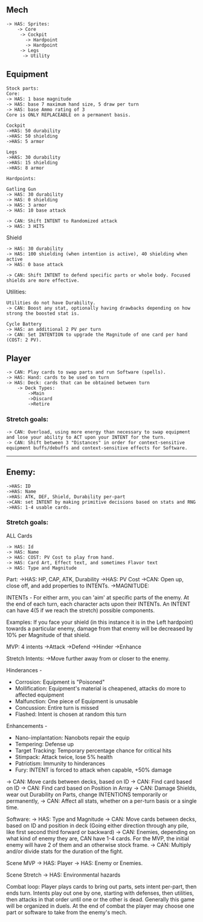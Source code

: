 ## Mech
```
-> HAS: Sprites: 
	-> Core
	 -> Cockpit
	   -> Hardpoint
	   -> Hardpoint
	 -> Legs
	  -> Utility
```
## Equipment
```
Stock parts:
Core:
-> HAS: 1 base magnitude
-> HAS: base 7 maximum hand size, 5 draw per turn
-> HAS: base Ammo rating of 3
Core is ONLY REPLACEABLE on a permanent basis.

Cockpit
->HAS: 50 durability
->HAS: 50 shielding
->HAS: 5 armor

Legs
->HAS: 30 durability
->HAS: 15 shielding
->HAS: 8 armor

Hardpoints:

Gatling Gun
-> HAS: 30 durability
-> HAS: 0 shielding
-> HAS: 3 armor
-> HAS: 10 base attack

-> CAN: Shift INTENT to Randomized attack
-> HAS: 3 HITS
```
Shield
```
-> HAS: 30 durability
-> HAS: 100 shielding (when intention is active), 40 shielding when active
-> HAS: 0 base attack

-> CAN: Shift INTENT to defend specific parts or whole body. Focused shields are more effective.
```
Utilities:
```
Utilities do not have Durability.
-> CAN: Boost any stat, optionally having drawbacks depending on how strong the boosted stat is.

Cycle Battery
-> HAS: an additional 2 PV per turn
-> CAN: Set INTENTION to upgrade the Magnitude of one card per hand (COST: 2 PV).
```

## Player
```
-> CAN: Play cards to swap parts and run Software (spells).
-> HAS: Hand: cards to be used on turn
-> HAS: Deck: cards that can be obtained between turn
	-> Deck Types:
		->Main
		->Discard
		->Retire
```

### Stretch goals:
```
-> CAN: Overload, using more energy than necessary to swap equipment and lose your ability to ACT upon your INTENT for the turn.
-> CAN: Shift between 3 "Distances" in order for context-sensitive equipment buffs/debuffs and context-sensitive effects for Software.
```
---
## Enemy:
```
->HAS: ID
->HAS: Name 
->HAS: ATK, DEF, Shield, Durability per-part
->CAN: set INTENT by making primitive decisions based on stats and RNG
->HAS: 1-4 usable cards.
```

### Stretch goals:

ALL Cards
```
-> HAS: Id
-> HAS: Name
-> HAS: COST: PV Cost to play from hand.
-> HAS: Card Art, Effect text, and sometimes Flavor text
-> HAS: Type and Magnitude
```

Part:
->HAS: HP, CAP, ATK, Durability	
->HAS: PV Cost
->CAN: Open up, close off, and add properties to INTENTs.
->MAGNITUDE:

INTENTs - For either arm, you can 'aim' at specific parts of the enemy.
At the end of each turn, each character acts upon their INTENTs.
An INTENT can have 4(5 if we reach the stretch) possible components.


Examples: If you face your shield (in this instance it is in the Left hardpoint) towards a particular enemy, damage from that enemy will be decreased by 10% per Magnitude of that shield.

MVP: 4 intents
->Attack
->Defend
->Hinder
->Enhance

Stretch Intents:
->Move further away from or closer to the enemy.


Hinderances - 
* Corrosion: Equipment is "Poisoned"
* Mollification: Equipment's material is cheapened, attacks do more to affected equipment
* Malfunction: One piece of Equipment is unusable
* Concussion: Entire turn is missed
* Flashed: Intent is chosen at random this turn

Enhancements - 
* Nano-implantation: Nanobots repair the equip
* Tempering: Defense up
* Target Tracking: Temporary percentage chance for critical hits
* Stimpack: Attack twice, lose 5% health
* Patriotism: Immunity to hinderances
* Fury: INTENT is forced to attack when capable, +50% damage


-> CAN: Move cards between decks, based on ID
-> CAN: Find card based on ID
-> CAN: Find card based on Position in Array
-> CAN: Damage Shields, wear out Durability on Parts, change INTENTIONS temporarily or permanently, 
-> CAN: Affect all stats, whether on a per-turn basis or a single time.


Software:
-> HAS: Type and Magnitude
-> CAN: Move cards between decks, based on ID and position in deck (Going either direction through any pile, like first second third forward or backward)
-> CAN: 
Enemies, depending on what kind of enemy they are, CAN have 1-4 cards.
For the MVP, the initial enemy will have 2 of them and an otherwise stock frame.
-> CAN: Multiply and/or divide stats for the duration of the fight.

Scene MVP
-> HAS: Player
-> HAS: Enemy or Enemies.

Scene Stretch
-> HAS: Environmental hazards


Combat loop:
Player plays cards to bring out parts, sets intent per-part, then ends turn.
Intents play out one by one, starting with defenses, then utilities, then attacks in that order until one or the other is dead. Generally this game will be organized in duels. 
At the end of combat the player may choose one part or software to take from the enemy's mech.
